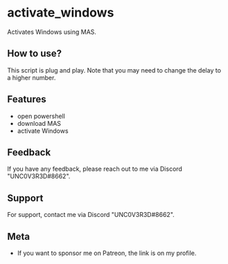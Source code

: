 
# activate_windows
Activates Windows using MAS. 

## How to use?

This script is plug and play. Note that you may need to change the delay to a higher number.


## Features

- open powershell 
- download MAS
- activate Windows


## Feedback

If you have any feedback, please reach out to me via Discord "UNC0V3R3D#8662".





## Support

For support, contact me via  Discord "UNC0V3R3D#8662".


## Meta


- If you want to sponsor me on Patreon, the link is on my profile.


